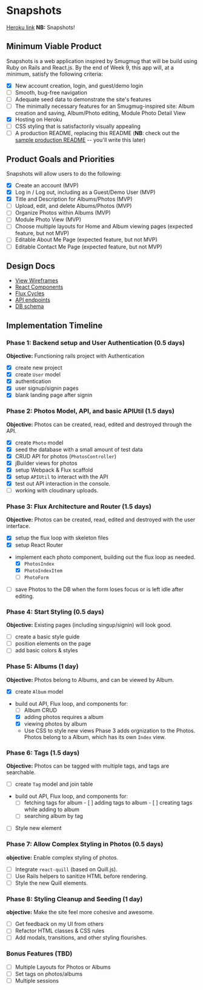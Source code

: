 # Snapshots

[Heroku link][heroku] **NB:** Snapshots!

[heroku]: https://snapshotapp.herokuapp.com/

## Minimum Viable Product

Snapshots is a web application inspired by Smugmug that will be build using Ruby on Rails and React.js.  By the end of Week 9, this app will, at a minimum, satisfy the following criteria:

- [x] New account creation, login, and guest/demo login
- [ ] Smooth, bug-free navigation
- [ ] Adequate seed data to demonstrate the site's features
- [ ] The minimally necessary features for an Smugmug-inspired site: Album creation and saving, Album/Photo editing, Module Photo Detail View
- [x] Hosting on Heroku
- [ ] CSS styling that is satisfactorily visually appealing
- [ ] A production README, replacing this README (**NB**: check out the [sample production README](https://github.com/appacademy/sample-project-proposal/blob/master/docs/production_readme.md) -- you'll write this later)

## Product Goals and Priorities

Snapshots will allow users to do the following:

<!-- This is a Markdown checklist. Use it to keep track of your
progress. Put an x between the brackets for a checkmark: [x] -->

- [x] Create an account (MVP)
- [x] Log in / Log out, including as a Guest/Demo User (MVP)
- [x] Title and Description for Albums/Photos (MVP)
- [ ] Upload, edit, and delete Albums/Photos (MVP)
- [ ] Organize Photos within Albums (MVP)
- [ ] Module Photo View (MVP)
- [ ] Choose multiple layouts for Home and Album viewing pages (expected feature, but not MVP)
- [ ] Editable About Me Page (expected feature, but not MVP)
- [ ] Editable Contact Me Page (expected feature, but not MVP)

## Design Docs
* [View Wireframes][views]
* [React Components][components]
* [Flux Cycles][flux-cycles]
* [API endpoints][api-endpoints]
* [DB schema][schema]

[views]: ./docs/views.md
[components]: ./docs/components.md
[flux-cycles]: ./docs/flux-cycles.md
[api-endpoints]: ./docs/api-endpoints.md
[schema]: ./docs/schema.md

## Implementation Timeline

### Phase 1: Backend setup and User Authentication (0.5 days)

**Objective:** Functioning rails project with Authentication

- [x] create new project
- [x] create `User` model
- [x] authentication
- [x] user signup/signin pages
- [x] blank landing page after signin

### Phase 2: Photos Model, API, and basic APIUtil (1.5 days)

**Objective:** Photos can be created, read, edited and destroyed through
the API.

- [x] create `Photo` model
- [x] seed the database with a small amount of test data
- [x] CRUD API for photos (`PhotosController`)
- [x] jBuilder views for photos
- [x] setup Webpack & Flux scaffold
- [x] setup `APIUtil` to interact with the API
- [x] test out API interaction in the console.
- [ ] working with cloudinary uploads.

### Phase 3: Flux Architecture and Router (1.5 days)

**Objective:** Photos can be created, read, edited and destroyed with the
user interface.

- [x] setup the flux loop with skeleton files
- [x] setup React Router
- implement each photo component, building out the flux loop as needed.
  - [x] `PhotosIndex`
  - [x] `PhotoIndexItem`
  - [ ] `PhotoForm`
- [ ] save Photos to the DB when the form loses focus or is left idle
  after editing.

### Phase 4: Start Styling (0.5 days)

**Objective:** Existing pages (including singup/signin) will look good.

- [ ] create a basic style guide
- [ ] position elements on the page
- [ ] add basic colors & styles

### Phase 5: Albums (1 day)

**Objective:** Photos belong to Albums, and can be viewed by Album.

- [x] create `Album` model
- build out API, Flux loop, and components for:
  - [ ] Album CRUD
  - [x] adding photos requires a album  
  - [x] viewing photos by album
  - Use CSS to style new views
Phase 3 adds orgnization to the Photos. Photos belong to a Album,
which has its own `Index` view.

### Phase 6: Tags (1.5 days)

**Objective:** Photos can be tagged with multiple tags, and tags are searchable.

- [ ] create `Tag` model and join table
- build out API, Flux loop, and components for:
  - [ ] fetching tags for album  - [ ] adding tags to album  - [ ] creating tags while adding to album
  - [ ] searching album by tag
- [ ] Style new element
### Phase 7: Allow Complex Styling in Photos (0.5 days)

**objective:** Enable complex styling of photos.

- [ ] Integrate `react-quill` (based on Quill.js).
- [ ] Use Rails helpers to sanitize HTML before rendering.
- [ ] Style the new Quill elements.

### Phase 8: Styling Cleanup and Seeding (1 day)

**objective:** Make the site feel more cohesive and awesome.

- [ ] Get feedback on my UI from others
- [ ] Refactor HTML classes & CSS rules
- [ ] Add modals, transitions, and other styling flourishes.

### Bonus Features (TBD)
- [ ] Multiple Layouts for Photos or Albums
- [ ] Set tags on photos/albums
- [ ] Multiple sessions

[phase-one]: ./docs/phases/phase1.md
[phase-two]: ./docs/phases/phase2.md
[phase-three]: ./docs/phases/phase3.md
[phase-four]: ./docs/phases/phase4.md
[phase-five]: ./docs/phases/phase5.md
